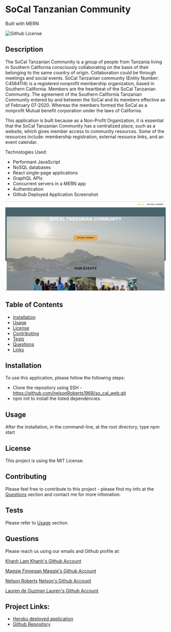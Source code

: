 # SoCal Tanzanian Community
Built with MERN


![Github License](https://img.shields.io/static/v1?label=License&message=MIT&color=blue&style=for-the-badge)

## Description
The SoCal Tanzanian Community is a group of people from Tanzania living in Southern California consciously collaborating on the basis of their belonging to the same country of origin. Collaboration could be through meetings and social events. SoCal Tanzanian community (Entity Number: C4564114) is a registered nonprofit membership organization, based in Southern California. Members are the heartbeat of the SoCal Tanzanian Community. The agreement of the Southern California Tanzanian Community entered by and between the SoCal and its members effective as of February 07-2020. Whereas the members formed the SoCal as a nonprofit Mutual benefit corporation under the laws of California.

This application is built because as a Non-Profit Organization, it is essential that the SoCal Tanzanian Community has a centralized place, such as a website, which gives member access to community resources. Some of the resources include: membership registration, external resource links, and an event calendar.

Technologies Used:

- Performant JavaScript
- NoSQL databases
- React single-page applications
- GraphQL APIs
- Concurrent servers in a MERN app
- Authentication
- Github Deployed Application Screenshot

![Deployed Github Application](src/assets/images/SoCal%20Tanzanian%20Community.png)

## Table of Contents

* [Installation](#installation)
* [Usage](#usage)
* [License](#license)
* [Contributing](#contributing)
* [Tests](#tests)
* [Questions](#questions)
* [Links](#links)

## Installation

To use this application, please follow the following steps:
- Clone the repository using SSH - <https://github.com/nelsonRoberts1968/so_cal_web.git>
- npm init to install the listed dependencies.

## Usage 
After the installation, in the command-line, at the root directory, type npm start 

## License

This project is using the MIT License.

## Contributing

Please feel free to contribute to this project - please find my info at the [Questions](#questions) section and contact me for more infomation.

## Tests

Please refer to [Usage](#usage) section.

## Questions

Please reach us using our emails and Github profile at:

<a href = "mailto:khanhlam1990@yahoo.com"> Khanh Lam </a>
[Khanh's Github Account](https://github.com/khanhlam90)

<a href = "mailto:wisner.maggiel@gmail.com"> Maggie Finnegan </a>
[Maggie's Github Account](https://github.com/magfinn)

<a href = "mailto:nellyroberts1968@gmail.com"> Nelson Roberts</a>
[Nelson's Github Account](https://github.com/nelsonRoberts1968)

<a href = "mailto:lauren.a.deguzman@gmail.com"> Lauren de Guzman </a>
[Lauren's Github Account](https://github.com/Ldeguzman9)

## Project Links:
* [Heroku deployed application](https://so-cal-community.herokuapp.com/)
* [Github Repository](https://github.com/nelsonRoberts1968/so_cal_web.git)